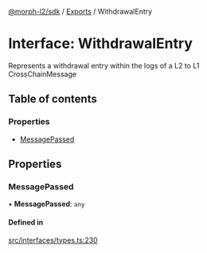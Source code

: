 [@morph-l2/sdk](../README) / [Exports](../modules) / WithdrawalEntry

# Interface: WithdrawalEntry

Represents a withdrawal entry within the logs of a L2 to L1
CrossChainMessage

## Table of contents

### Properties

- [MessagePassed](WithdrawalEntry#messagepassed)

## Properties

### MessagePassed

• **MessagePassed**: `any`

#### Defined in

[src/interfaces/types.ts:230](https://github.com/morph-l2/sdk/tree/97c4394/src/interfaces/types.ts#L230)
